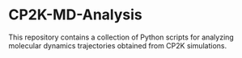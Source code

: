 # CP2K-MD-Analysis
This repository contains a collection of Python scripts for analyzing molecular dynamics trajectories obtained from CP2K simulations.
